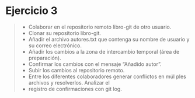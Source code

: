 # Ejercicio 3

>- Colaborar en el repositorio remoto libro-git de otro usuario.
>- Clonar su repositorio libro-git.
>-  Añadir el archivo autores.txt que contenga su nombre de usuario y su correo electrónico.
>-  Añadir los cambios a la zona de intercambio temporal (área de preparación).
>-  Confirmar los cambios con el mensaje “Añadido autor”.
>-  Subir los cambios al repositorio remoto.
>-  Entre los diferentes colaboradores generar conflictos en múl ples archivos y resolverlos. Analizar el
>-  registro de confirmaciones con git log.
